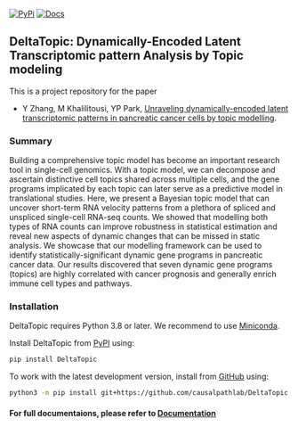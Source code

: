 [![PyPi][badge-pypi]][link-pypi]
[![Docs][badge-docs]][link-docs]

[badge-pypi]: https://badge.fury.io/py/DeltaTopic.svg
[link-pypi]: https://pypi.org/project/DeltaTopic/
[badge-docs]: https://readthedocs.org/projects/deltatopic/badge/?version=latest
[link-docs]: https://deltatopic.readthedocs.io

## DeltaTopic: Dynamically-Encoded Latent Transcriptomic pattern Analysis by Topic modeling

This is a project repository for the paper

- Y Zhang, M Khalilitousi, YP Park, [Unraveling dynamically-encoded latent transcriptomic patterns in pancreatic cancer cells by topic modelling](https://www.biorxiv.org/content/10.1101/2023.03.11.532182v1.abstract).

### Summary

Building a comprehensive topic model has become an important research tool in single-cell genomics. With a topic model, we can decompose and ascertain distinctive cell topics shared across multiple cells, and the gene programs implicated by each topic can later serve as a predictive model in translational studies. Here, we present a Bayesian topic model that can uncover short-term RNA velocity patterns from a plethora of spliced and unspliced single-cell RNA-seq counts. We showed that modelling both types of RNA counts can improve robustness in statistical estimation and reveal new aspects of dynamic changes that can be missed in static analysis. We showcase that our modelling framework can be used to identify statistically-significant dynamic gene programs in pancreatic cancer data. Our results discovered that seven dynamic gene programs (topics) are highly correlated with cancer prognosis and generally enrich immune cell types and pathways.

### Installation

DeltaTopic requires Python 3.8 or later. We recommend to use [Miniconda](http://conda.pydata.org/miniconda.html).

Install DeltaTopic from [PyPI](https://pypi.org/project/DeltaTopic) using:

```bash
pip install DeltaTopic
```

  
To work with the latest development version, install from [GitHub](https://github.com/causalpathlab/deltaTopic) using:

```bash
python3 -m pip install git+https://github.com/causalpathlab/DeltaTopic
```

#### For full documentaions, please refer to [Documentation](https://deltatopic.readthedocs.io/en/latest/)
